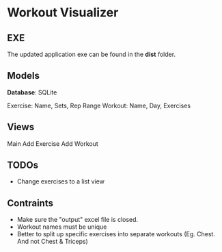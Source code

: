 # Workout Visualizer

## EXE 

The updated application exe can be found in the __dist__ folder.

## Models

__Database__: SQLite 

Exercise: Name, Sets, Rep Range
Workout: Name, Day, Exercises<List>

## Views

Main
Add Exercise
Add Workout

## TODOs

- Change exercises to a list view

## Contraints

- Make sure the "output" excel file is closed.
- Workout names must be unique
- Better to split up specific exercises into separate workouts (Eg. Chest. And not Chest & Triceps)